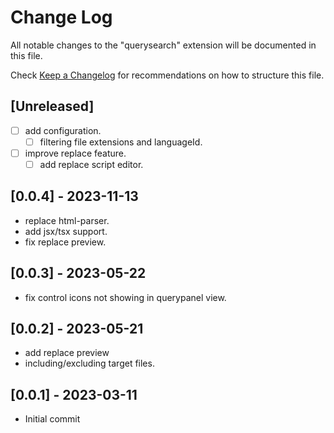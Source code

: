 # Change Log

All notable changes to the "querysearch" extension will be documented in this file.

Check [Keep a Changelog](http://keepachangelog.com/) for recommendations on how to structure this file.

## [Unreleased]
- [ ] add configuration.
  - [ ] filtering file extensions and languageId.
- [ ] improve replace feature. 
  - [ ] add replace script editor.

## [0.0.4] - 2023-11-13
 - replace html-parser.
 - add jsx/tsx support.
 - fix replace preview.

## [0.0.3] - 2023-05-22
 - fix control icons not showing in querypanel view. 

## [0.0.2] - 2023-05-21
 - add replace preview
 - including/excluding target files.

## [0.0.1] - 2023-03-11

- Initial commit